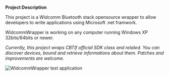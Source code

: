 **Project Description**

This project is a Widcomm Bluetooth stack opensource wrapper to allow developers to write applications using Microsoft .net framwork.

WidcommWrapper is working on any computer running Windows XP 32bits/64bits or newer.


_Currently, this project wraps CBTIf official SDK class and related. You can discover devices, bound and retrieve informations about them._
_Patches and improvements are welcome._

![WidcommWrapper test application](https://cloud.githubusercontent.com/assets/3621529/24643191/e4631670-193e-11e7-8998-4ff70b4d0e69.jpg)
